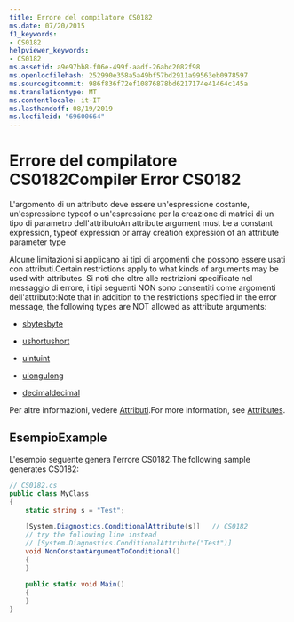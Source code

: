 ```yaml
---
title: Errore del compilatore CS0182
ms.date: 07/20/2015
f1_keywords:
- CS0182
helpviewer_keywords:
- CS0182
ms.assetid: a9e97bb8-f06e-499f-aadf-26abc2082f98
ms.openlocfilehash: 252990e358a5a49bf57bd2911a99563eb0978597
ms.sourcegitcommit: 986f836f72ef10876878bd6217174e41464c145a
ms.translationtype: MT
ms.contentlocale: it-IT
ms.lasthandoff: 08/19/2019
ms.locfileid: "69600664"
---
```

# <a name="compiler-error-cs0182"></a><span data-ttu-id="4e40e-102">Errore del compilatore CS0182</span><span class="sxs-lookup"><span data-stu-id="4e40e-102">Compiler Error CS0182</span></span>
<span data-ttu-id="4e40e-103">L'argomento di un attributo deve essere un'espressione costante, un'espressione typeof o un'espressione per la creazione di matrici di un tipo di parametro dell'attributo</span><span class="sxs-lookup"><span data-stu-id="4e40e-103">An attribute argument must be a constant expression, typeof expression or array creation expression of an attribute parameter type</span></span>  
  
<span data-ttu-id="4e40e-104">Alcune limitazioni si applicano ai tipi di argomenti che possono essere usati con attributi.</span><span class="sxs-lookup"><span data-stu-id="4e40e-104">Certain restrictions apply to what kinds of arguments may be used with attributes.</span></span> <span data-ttu-id="4e40e-105">Si noti che oltre alle restrizioni specificate nel messaggio di errore, i tipi seguenti NON sono consentiti come argomenti dell'attributo:</span><span class="sxs-lookup"><span data-stu-id="4e40e-105">Note that in addition to the restrictions specified in the error message, the following types are NOT allowed as attribute arguments:</span></span>  
  
- [<span data-ttu-id="4e40e-106">sbyte</span><span class="sxs-lookup"><span data-stu-id="4e40e-106">sbyte</span></span>](../language-reference/builtin-types/integral-numeric-types.md)  
  
- [<span data-ttu-id="4e40e-107">ushort</span><span class="sxs-lookup"><span data-stu-id="4e40e-107">ushort</span></span>](../language-reference/builtin-types/integral-numeric-types.md)  
  
- [<span data-ttu-id="4e40e-108">uint</span><span class="sxs-lookup"><span data-stu-id="4e40e-108">uint</span></span>](../language-reference/builtin-types/integral-numeric-types.md)  
  
- [<span data-ttu-id="4e40e-109">ulong</span><span class="sxs-lookup"><span data-stu-id="4e40e-109">ulong</span></span>](../language-reference/builtin-types/integral-numeric-types.md)  
  
- [<span data-ttu-id="4e40e-110">decimal</span><span class="sxs-lookup"><span data-stu-id="4e40e-110">decimal</span></span>](../language-reference/builtin-types/floating-point-numeric-types.md)  
  
<span data-ttu-id="4e40e-111">Per altre informazioni, vedere [Attributi](../programming-guide/concepts/attributes/index.md).</span><span class="sxs-lookup"><span data-stu-id="4e40e-111">For more information, see [Attributes](../programming-guide/concepts/attributes/index.md).</span></span>  
  
## <a name="example"></a><span data-ttu-id="4e40e-112">Esempio</span><span class="sxs-lookup"><span data-stu-id="4e40e-112">Example</span></span>  
 <span data-ttu-id="4e40e-113">L'esempio seguente genera l'errore CS0182:</span><span class="sxs-lookup"><span data-stu-id="4e40e-113">The following sample generates CS0182:</span></span>  
  
```csharp  
// CS0182.cs  
public class MyClass  
{  
    static string s = "Test";  
  
    [System.Diagnostics.ConditionalAttribute(s)]   // CS0182  
    // try the following line instead  
    // [System.Diagnostics.ConditionalAttribute("Test")]  
    void NonConstantArgumentToConditional()  
    {  
    }  
  
    public static void Main()  
    {  
    }  
}  
```
